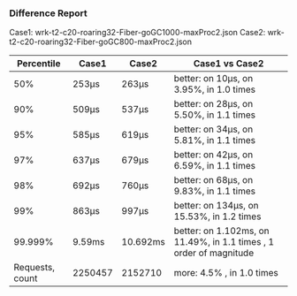 ### Difference Report
Case1: wrk-t2-c20-roaring32-Fiber-goGC1000-maxProc2.json
Case2: wrk-t2-c20-roaring32-Fiber-goGC800-maxProc2.json

|Percentile|Case1|Case2|Case1 vs Case2|
|---|---|---|---|
|50%|253µs|263µs|better: on 10µs, on 3.95%, in 1.0 times |
|90%|509µs|537µs|better: on 28µs, on 5.50%, in 1.1 times |
|95%|585µs|619µs|better: on 34µs, on 5.81%, in 1.1 times |
|97%|637µs|679µs|better: on 42µs, on 6.59%, in 1.1 times |
|98%|692µs|760µs|better: on 68µs, on 9.83%, in 1.1 times |
|99%|863µs|997µs|better: on 134µs, on 15.53%, in 1.2 times |
|99.999%|9.59ms|10.692ms|better: on 1.102ms, on 11.49%, in 1.1 times , 1 order of magnitude|
|Requests, count|2250457|2152710|more: 4.5% , in 1.0 times |
